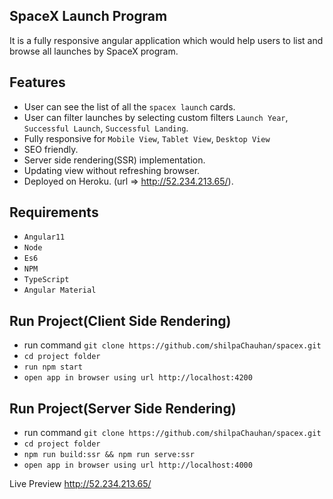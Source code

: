 SpaceX Launch Program
------------------------------
It is a fully responsive angular application which would help users to list and browse all launches by SpaceX program.

Features
------------------------------
* User can see the list of all the `spacex launch` cards.
* User can filter launches by selecting custom filters `Launch Year`, `Successful Launch`, `Successful Landing`.
* Fully responsive for `Mobile View`, `Tablet View`, `Desktop View`
* SEO friendly.
* Server side rendering(SSR) implementation.
* Updating view without refreshing browser.
* Deployed on Heroku. (url =>  http://52.234.213.65/).


Requirements
------------------------------
* ``Angular11``
* ``Node``
* ``Es6``
* ``NPM``
* ``TypeScript``
* ``Angular Material``

Run Project(Client Side Rendering)
------------------------------
* run command ``git clone https://github.com/shilpaChauhan/spacex.git``
* ``cd project folder``
* ``run npm start``
* ``open app in browser using url http://localhost:4200``

Run Project(Server Side Rendering)
------------------------------
* run command ``git clone https://github.com/shilpaChauhan/spacex.git``
* ``cd project folder``
* ``npm run build:ssr && npm run serve:ssr``
* ``open app in browser using url http://localhost:4000``

Live Preview http://52.234.213.65/

